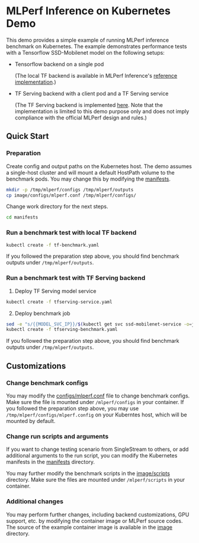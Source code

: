 # MLPerf Inference on Kubernetes Demo

This demo provides a simple example of running MLPerf inference benchmark on Kubernetes. The example demonstrates performance tests with a Tensorflow SSD-Mobilenet model on the following setups:

* Tensorflow backend on a single pod

  (The local TF backend is available in MLPerf Inference's [reference implementation](https://github.com/mlperf/inference).)

* TF Serving backend with a client pod and a TF Serving service

  (The TF Serving backend is implemented [here](https://github.com/CiscoAI/mlperf-inference/tree/kubecon-eu-2020). Note that the implementation is limited to this demo purpose only and does not imply compliance with the official MLPerf design and rules.)


## Quick Start

### Preparation

Create config and output paths on the Kubernetes host. The demo assumes a single-host cluster and will mount a default HostPath volume to the benchmark pods. You may change this by modifying the [manifests](./manifests).

```sh
mkdir -p /tmp/mlperf/configs /tmp/mlperf/outputs
cp image/configs/mlperf.conf /tmp/mlperf/configs/
```

Change work directory for the next steps.

```sh
cd manifests
```

### Run a benchmark test with local TF backend

```sh
kubectl create -f tf-benchmark.yaml
```

If you followed the preparation step above, you should find benchmark outputs under `/tmp/mlperf/outputs`.

### Run a benchmark test with TF Serving backend

1. Deploy TF Serving model service
  ```sh
  kubectl create -f tfserving-service.yaml
  ```

2. Deploy benchmark job
  ```sh
  sed -e "s/{{MODEL_SVC_IP}}/$(kubectl get svc ssd-mobilenet-service -o=jsonpath={.spec.clusterIP})/g" tfserving-benchmark.tmpl.yaml > tfserving-benchmark.yaml
  kubectl create -f tfserving-benchmark.yaml
  ```

If you followed the preparation step above, you should find benchmark outputs under `/tmp/mlperf/outputs`.

## Customizations

### Change benchmark configs

You may modify the [configs/mlperf.conf](./image/configs/mlperf.conf) file to change benchmark configs. Make sure the file is mounted under `/mlperf/configs` in your container. If you followed the preparation step above, you may use `/tmp/mlperf/configs/mlperf.config` on your Kuberntes host, which will be mounted by default.

### Change run scripts and arguments

If you want to change testing scenario from SingleStream to others, or add additional arguments to the run script, you can modify the Kubernetes manifests in the [manifests](./manifests) directory.

You may further modify the benchmark scripts in the [image/scripts](./image/scripts) directory. Make sure the files are mounted under `/mlperf/scripts` in your container.

### Additional changes

You may perform further changes, including backend customizations, GPU support, etc. by modifying the container image or MLPerf source codes. The source of the example container image is available in the [image](./image) directory.
